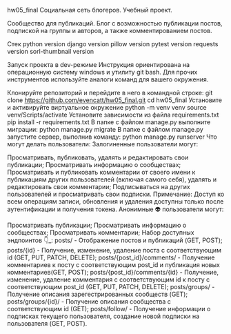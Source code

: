 hw05_final
Социальная сеть блогеров. Учебный проект.

Сообщество для публикаций. Блог с возможностью публикации постов, подпиской на группы и авторов, а также комментированием постов.

Стек
python version django version pillow version pytest version requests version sorl-thumbnail version

Запуск проекта в dev-режиме
Инструкция ориентирована на операционную систему windows и утилиту git bash.
Для прочих инструментов используйте аналоги команд для вашего окружения.

Клонируйте репозиторий и перейдите в него в командной строке:
git clone https://github.com/evencatt/hw05_final.git
cd hw05_final
Установите и активируйте виртуальное окружение
python -m venv venv
source venv/Scripts/activate
Установите зависимости из файла requirements.txt
pip install -r requirements.txt
В папке с файлом manage.py выполните миграции:
python manage.py migrate
В папке с файлом manage.py запустите сервер, выполнив команду:
python manage.py runserver
Что могут делать пользователи:
Залогиненные пользователи могут:

Просматривать, публиковать, удалять и редактировать свои публикации;
Просматривать информацию о сообществах;
Просматривать и публиковать комментарии от своего имени к публикациям других пользователей (включая самого себя), удалять и редактировать свои комментарии;
Подписываться на других пользователей и просматривать свои подписки.
Примечание: Доступ ко всем операциям записи, обновления и удаления доступны только после аутентификации и получения токена.
Анонимные 👽 пользователи могут:

Просматривать публикации;
Просматривать информацию о сообществах;
Просматривать комментарии;
Набор доступных эндпоинтов 👇_:
posts/ - Отображение постов и публикаций (GET, POST);
posts/{id} - Получение, изменение, удаление поста с соответствующим id (GET, PUT, PATCH, DELETE);
posts/{post_id}/comments/ - Получение комментариев к посту с соответствующим post_id и публикация новых комментариев(GET, POST);
posts/{post_id}/comments/{id} - Получение, изменение, удаление комментария с соответствующим id к посту с соответствующим post_id (GET, PUT, PATCH, DELETE);
posts/groups/ - Получение описания зарегестрированных сообществ (GET);
posts/groups/{id}/ - Получение описания сообщества с соответствующим id (GET);
posts/follow/ - Получение информации о подписках текущего пользователя, создание новой подписки на пользователя (GET, POST).
